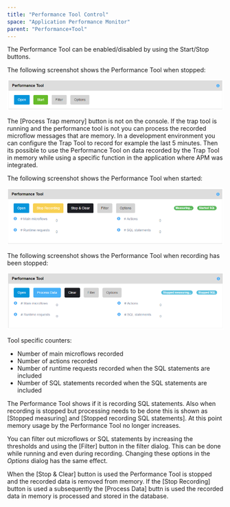 ```yaml
---
title: "Performance Tool Control"
space: "Application Performance Monitor"
parent: "Performance+Tool"
---
```

The Performance Tool can be enabled/disabled by using the Start/Stop buttons.

The following screenshot shows the Performance Tool when stopped:

 ![](attachments/Performance_Tool_Control/Control_NotRunning.png)

 The [Process Trap memory] button is not on the console. If the trap tool is running and the performance tool is not you can process the recorded microflow messages that are memory. In a development environment you can configure the Trap Tool to record for example the last 5 minutes. Then its possible to use the Performance Tool on data recorded by the Trap Tool in memory while using a specific function in the application where APM was integrated.

The following screenshot shows the Performance Tool when started:

![](attachments/Performance_Tool_Control/Control_Running_Recording.png)

The following screenshot shows the Performance Tool when recording has been stopped:

![](attachments/Performance_Tool_Control/Control_Running_NotRecording.png)

 Tool specific counters:

*   Number of main microflows recorded
*   Number of actions recorded
*   Number of runtime requests recorded when the SQL statements are included
*   Number of SQL statements recorded when the SQL statements are included

The Performance Tool shows if it is recording SQL statements. Also when recording is stopped but processing needs to be done this is shown as [Stopped measuring] and [Stopped recording SQL statements]. At this point memory usage by the Performance Tool no longer increases.

You can filter out microflows or SQL statements by increasing the thresholds and using the [Filter] button in the filter dialog. This can be done while running and even during recording. Changing these options in the _Options_ dialog has the same effect.

When the [Stop & Clear] button is used the Performance Tool is stopped and the recorded data is removed from memory. If the [Stop Recording] button is used a subsequently the [Process Data] buttn is used the recorded data in memory is processed and stored in the database.
